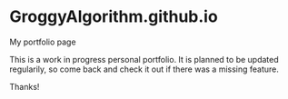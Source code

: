 # GroggyAlgorithm.github.io
My portfolio page

This is a work in progress personal portfolio. It is planned to be updated regularily, so come back and check it out if there was a missing feature.

Thanks!
